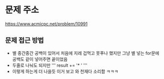 # 문제 주소 
https://www.acmicpc.net/problem/10991

## 문제 접근 방법 
- 별 중간중간 공백이 있어서 처음에 지레 겁먹고 못푸나 했지만 그냥 별 넣는 for문에 공백도 같이 넣어주면 끝이었음 
- 두줄로 나눠도 되지만 
'''
result += '* '
''' 
- 이렇게 하는게 더 나을듯 이거 보고 와 천재다 소리함 ㅋㅋㅋ